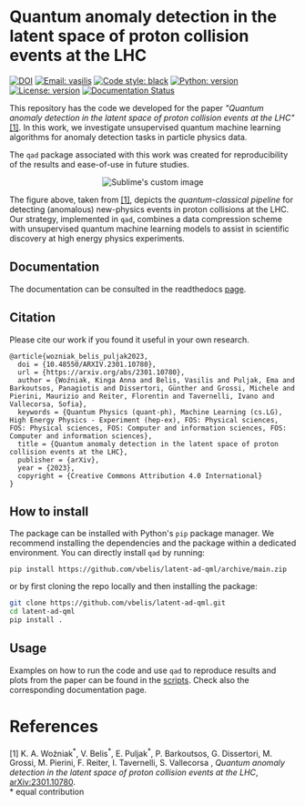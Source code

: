 # Quantum anomaly detection in the latent space of proton collision events at the LHC

[![DOI](https://zenodo.org/badge/494404586.svg)](https://zenodo.org/badge/latestdoi/494404586)
[![Email: vasilis](https://img.shields.io/badge/email-vasileios.belis%40cern.ch-blue?style=flat-square&logo=minutemailer)](mailto:vasileios.belis@cern.ch)
[![Code style: black](https://img.shields.io/badge/code%20style-black-black?style=flat-square&logo=black)](https://github.com/psf/black)
[![Python: version](https://img.shields.io/badge/python-3.8-blue?style=flat-square&logo=python)](https://www.python.org/downloads/)
[![License: version](https://img.shields.io/badge/license-MIT-purple?style=flat-square)](https://github.com/QML-HEP/ae_qml/blob/main/LICENSE)
[![Documentation Status](https://readthedocs.org/projects/latent-ad-qml/badge/?version=latest)](https://latent-ad-qml.readthedocs.io/en/latest/?badge=latest)

This repository has the code we developed for the paper _"Quantum anomaly detection in the latent space of proton collision events at the LHC"_ [[1]](https://arxiv.org/abs/2301.10780). In this work, we investigate unsupervised quantum machine learning algorithms for anomaly detection tasks in particle physics data. 

The `qad` package associated with this work was created for reproducibility of the results and ease-of-use in future studies.
<p align="center">
<img src="https://github.com/vbelis/latent-ad-qml/blob/docs-reformat/docs/Pipeline_QML.png?raw=true" alt="Sublime's custom image"/>
</p>

The figure above, taken from [[1]](https://arxiv.org/abs/2301.10780), depicts the _quantum\-classical pipeline_ for detecting (anomalous) new-physics events in proton collisions at the LHC. Our strategy, implemented in `qad`, combines a data compression scheme with unsupervised quantum machine learning models to assist in scientific discovery at high energy physics experiments.

## Documentation 
The documentation can be consulted in the readthedocs [page](https://latent-ad-qml.readthedocs.io/en/latest/).

## Citation
Please cite our work if you found it useful in your own research.
```
@article{wozniak_belis_puljak2023,
  doi = {10.48550/ARXIV.2301.10780},
  url = {https://arxiv.org/abs/2301.10780},
  author = {Woźniak, Kinga Anna and Belis, Vasilis and Puljak, Ema and Barkoutsos, Panagiotis and Dissertori, Günther and Grossi, Michele and Pierini, Maurizio and Reiter, Florentin and Tavernelli, Ivano and Vallecorsa, Sofia},
  keywords = {Quantum Physics (quant-ph), Machine Learning (cs.LG), High Energy Physics - Experiment (hep-ex), FOS: Physical sciences, FOS: Physical sciences, FOS: Computer and information sciences, FOS: Computer and information sciences},
  title = {Quantum anomaly detection in the latent space of proton collision events at the LHC},
  publisher = {arXiv},
  year = {2023},
  copyright = {Creative Commons Attribution 4.0 International}
}
```

## How to install
The package can be installed with Python's `pip` package manager. We recommend installing the dependencies and the package within a dedicated environment. 
You can directly install `qad` by running:

```
pip install https://github.com/vbelis/latent-ad-qml/archive/main.zip
```
or by first cloning the repo locally and then installing the package:
```bash
git clone https://github.com/vbelis/latent-ad-qml.git
cd latent-ad-qml
pip install .
```

## Usage
Examples on how to run the code and use `qad` to reproduce results and plots from the paper can be found in the [scripts](https://github.com/vbelis/latent-ad-qml/tree/main/scripts). Check also the corresponding documentation page.


# References
[1] K. A. Woźniak<sup>\*</sup>, V. Belis<sup>\*</sup>, E. Puljak<sup>\*</sup>, P. Barkoutsos, G. Dissertori, M. Grossi, M. Pierini, F. Reiter, I. Tavernelli, S. Vallecorsa , _Quantum anomaly detection in the latent space of proton collision events at the LHC_, [arXiv:2301.10780](https://arxiv.org/abs/2301.10780). <br>
\* equal contribution
